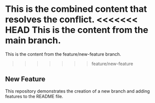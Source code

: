 This is the combined content that resolves the conflict.
<<<<<<< HEAD
This is the content from the main branch.
=======
This is the content from the feature/new-feature branch.
>>>>>>> feature/new-feature
## New Feature
This repository demonstrates the creation of a new branch and adding features to the README file.
